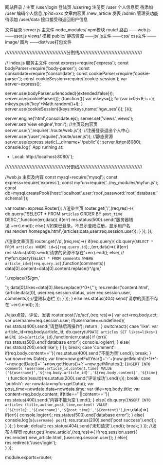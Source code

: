 网站目录
/ 主页
/user/login 登陆页
/user/reg 注册页
/user 个人信息页  待添加
/user 编辑个人信息
/p?id=xxx 文章内容页
/new_article 发表
/admin 管理员功能  待添加
/user/data 接口接受和返回用户信息

文件目录
server.js 主文件
node_modules/ npm模块
route/ 路由
——web.js
——user.js
views/ 模板
public/ 静态资源
——js/ js文件
——css/ css文件
——image/ 图片
——dist/vue打包文件

////////////////////////////////////////分割线/////////////////////////////////////////

// index.js 服务主文件
const express=require('express');
const bodyParser=require('body-parser');
const consolidate=require('consolidate');
const cookieParser=require('cookie-parser');
const cookieSession=require('cookie-session');
var server=express();

server.use(bodyParser.urlencoded({extended:false}));
server.use(cookieParser());
(function(){
	var mkeys=[];
	for(var i=0;i<9;i++){
		mkeys.push('key'+Math.random()+i);
	}
	server.use(cookieSession({keys:mkeys,name:'hgw_ses'}));
})();

server.engine('html',consolidate.ejs);
server.set('views','views');
server.set('view engine','html');
//主页及内容页
server.use('/',require('./route/web.js'));
//注册登录退出个人中心
server.use('/user',require('./route/user.js'));
//静态资源
server.use(express.static(__dirname+'/public'));
server.listen(8080);
console.log(` App running at:
 - Local: http://localhost:8080/`);
 
////////////////////////////////////////分割线/////////////////////////////////////////

//web.js  主页及内容
const mysql=require('mysql');
const express=require('express');
const myfun=require('../my_modules/myfun.js');
const db=mysql.createPool({host:'localhost',user:'root',password:'root',database:'schema1'});

var router=express.Router();
//渲染主页
router.get('/',(req,res)=>{
	db.query("SELECT * FROM `articles` ORDER BY `post_time` DESC;",function(err,data){
		if(err)
			res.status(500).send('服务器错误'+err).end();
		else{
			//如果已登录，不显示登陆注册，显示用户名
			res.render('homepage.html',{articles:data,user:req.session.user});
		}
	});
});

//渲染文章页面
router.get('/p',(req,res)=>{
	if(req.query){
		db.query(`SELECT * FROM articles WHERE id=${req.query.id};`,(err,data)=>{
			if(err)
				res.status(500).send('请求的资源不存在'+err).end();
			else{
				//
				myfun.query(`SELECT * FROM comments WHERE article_id=${req.query.id}`,function(comments){
					data[0].content=data[0].content.replace(/^/gm,'<p>').replace(/$/gm,'</p>');
					data[0].likes=data[0].likes.replace(/^0+/,'');
					res.render('content.html',{article:data[0], user:req.session.status, user:req.session.user, comments});//登陆状态栏
				});
			}
		});
	}
	else
		res.status(404).send('请求的页面不存在'+err).end();
});

//ajax点赞、评论、发表
router.post('/p/act',(req,res)=>{
	var act=req.body.act;
	var username=req.session.user;
	if(username==undefined){
		res.status(400).send('请登陆后再操作');
		return ;
	}
	switch(act){
		case 'like':
			var article_id=req.body.article_id;
			db.query(`UPDATE articles SET likes=likes+1 WHERE id=${article_id}`,function(err,data){
				if (err){
					res.status(500).end('database error');
					console.log(err);
				}
				else{
					res.status(200).end('like');
				}
			});
			break;
		case 'comment':
			if(req.body.content==''){
				res.status(400).send('不能为空').end();
				break;
			}
			var now=new Date();
			var time=now.getFullYear()+'-'+(now.getMonth()+1)+'-'+now.getDate()+' '+now.getHours()+':'+now.getMinutes();
			 (`INSERT INTO comments (username,article_id,content,time) VALUE ('${username}','${req.body.article_id}','${req.body.content}','${time}')`,function(result){res.status(200).send('评论成功').end();});
			break;
		case 'publish':
			var nowdata=myfun.getData();
			var post_time=nowdata.data+nowdata.time;
			var title=req.body.title;
			var content=req.body.content; 
			if(title==''||content==''){
				res.status(400).send('内容不能为空').end();
			}
			else{
				db.query(`INSERT INTO articles (title,author,post_time,content) VALUE ('${title}','${username}','${post_time}','${content}')`,(err,data)=>{
					if(err){
						console.log(err);
						res.status(500).end('database error');
					}
					else{
						console.log(`${username} post`);
						res.status(200).send('post success').end();
					}
				});
			}
			break;
		default:
			res.status(404).send('未知请求').end();
			break;
	}
});
//发布内容页
router.get('/new_article',(req,res)=>{
	if(req.session.user){
		res.render('new_article.html',{user:req.session.user});
	}
	else{
		res.redirect('/user/login');		
	}
});

module.exports=router;
